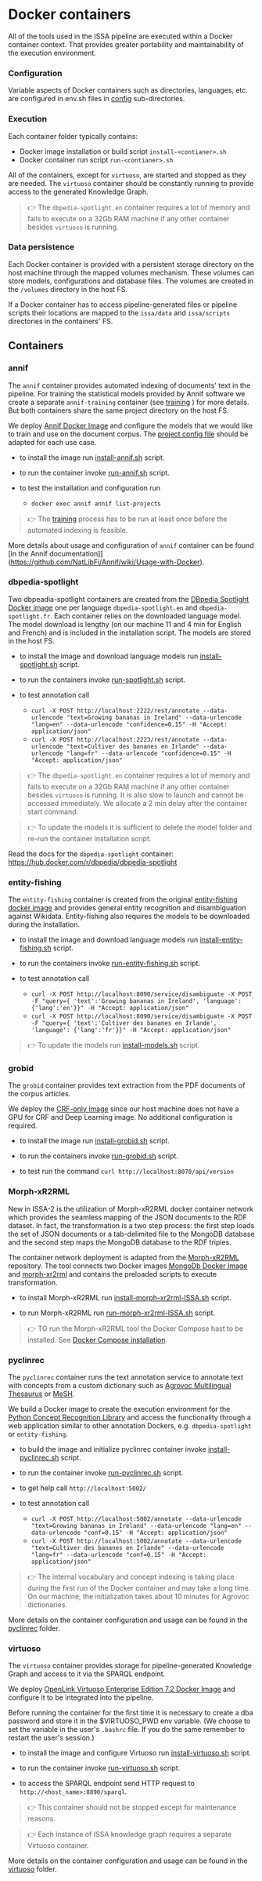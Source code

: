 # Docker containers

All of the tools used in the ISSA pipeline are executed within a Docker container context. That provides greater portability and maintainability of the execution environment.

### Configuration

Variable aspects of Docker containers such as directories, languages, etc. are configured in env.sh files in [config](../../config) sub-directories.

### Execution

Each container folder typically contains:

- Docker image installation or build script `install-<contianer>.sh`
- Docker container run script `run-<contianer>.sh`

All of the containers, except for `virtuoso`, are started and stopped as they are needed. The `virtuoso` container should be constantly running to provide access to the generated Knowledge Graph.

>:point_right:  The `dbpedia-spotlight.en` container requires a lot of memory and fails to execute on a 32Gb RAM machine if any other container besides `virtuoso` is running.

### Data persistence

Each Docker container is provided with a persistent storage directory on the host machine through the mapped volumes mechanism. These volumes can store models, configurations and database files. The volumes are created in the `/volumes` directory in the host FS.

If a Docker container has to access pipeline-generated files or pipeline scripts their locations are mapped to the `issa/data` and `issa/scripts` directories in the containers' FS.

## Containers

### annif

The `annif` container provides automated indexing of documents' text in the pipeline. For training the statistical models provided by Annif software we create a separate `annif-training` container (see [training](../../training) ) for more details. But both containers share the same project directory on the host FS.

We deploy [Annif Docker Image](https://github.com/NatLibFi/Annif/wiki/Usage-with-Docker) and configure the models that we would like to train and use on the document corpus. The [project config file](annif/projects.cfg) should be adapted for each use case.

- to install the image run [install-annif.sh](annif/install-annif.sh) script.

- to run the container invoke [run-annif.sh](annif/run-annif.sh) script.

- to test the installation and configuration run 
  - ```docker exec annif annif list-projects```
 
 >:point_right: The [training](../../training) process has to be run at least once before the automated indexing is feasible.

 More details about usage and configuration of `annif` container can be found [in the Annif documentation]](https://github.com/NatLibFi/Annif/wiki/Usage-with-Docker).

### dbpedia-spotlight
Two dbpeadia-spotlight containers are created from the [DBpedia Spotlight Docker image](https://hub.docker.com/r/dbpedia/dbpedia-spotlight) one per language `dbpedia-spotlight.en` and `dbpedia-spotlight.fr`. Each container relies on the downloaded language model. The model download is lengthy (on our machine 11 and 4 min for English and French) and is included in the installation script. The models are stored in the host FS.

- to install the image and download language models run [install-spotlight.sh](dbpedia-spotlight/install-spotlight.sh) script.

- to run the containers invoke [run-spotlight.sh](dbpedia-spotlight/run-spotlight.sh) script.

- to test annotation call

  - ```curl -X POST http://localhost:2222/rest/annotate --data-urlencode "text=Growing bananas in Ireland" --data-urlencode "lang=en" --data-urlencode "confidence=0.15" -H "Accept: application/json"``` 
  - ```curl -X POST http://localhost:2223/rest/annotate --data-urlencode "text=Cultiver des bananes en Irlande" --data-urlencode "lang=fr" --data-urlencode "confidence=0.15" -H "Accept: application/json"```

>:point_right:  The `dbpedia-spotlight.en` container requires a lot of memory and fails to execute on a 32Gb RAM machine if any other container besides `virtuoso` is running. It is also slow to launch and cannot be accessed immediately. We allocate a 2 min delay after the container start command.

>:point_right: To update the models it is sufficient to delete the model folder and re-run the container installation script.

Read the docs for the `dbpedia-spotlight` container: https://hub.docker.com/r/dbpedia/dbpedia-spotlight

### entity-fishing

The `entity-fishing` container is created from the original [entity-fishing docker image](https://nerd.readthedocs.io/en/latest/docker.html) and provides general entity recognition and disambiguation against Wikidata. Entity-fishing also requires the models to be downloaded during the installation.

- to install the image and download language models run [install-entity-fishing.sh](entity-fishing/install-entity-fishing.sh) script.

- to run the containers invoke [run-entity-fishing.sh](entity-fishing/run-entity-fishing.sh) script. 

- to test annotation call 

  - ```curl -X POST http://localhost:8090/service/disambiguate -X POST -F "query={ 'text':'Growing bananas in Ireland', 'language': {'lang':'en'}}" -H "Accept: application/json"``` 
  - ```curl -X POST http://localhost:8090/service/disambiguate -X POST -F "query={ 'text':'Cultiver des bananes en Irlande', 'language': {'lang':'fr'}}" -H "Accept: application/json"``` 

>:point_right: To update the models run [install-models.sh](entity-fishing/install-models.sh) script. 

### grobid

The `grobid` container provides text extraction from the PDF documents of the corpus articles.

We deploy the [CRF-only image](https://grobid.readthedocs.io/en/latest/Grobid-docker/) since our host machine does not have a GPU for CRF and Deep Learning image. No additional configuration is required.

- to install the image run [install-grobid.sh](grobid/install-grobid.sh) script.

- to run the containers invoke [run-grobid.sh](grobid/run-grobid.sh) script.

- to test run the command `curl http://localhost:8070/api/version`

### Morph-xR2RML

New in ISSA-2 is the utilization of Morph-xR2RML docker container network which provides the seamless mapping of the JSON documents to the RDF dataset. In fact, the transformation is a two step process: the first step loads the set of JSON documents or a tab-delimited file to the MongoDB database and the second step maps the MongoDB database to the RDF triples.

The container network deployment is adapted from the [Morph-xR2RML](https://github.com/frmichel/morph-xr2rml/tree/master/docker) repository. The tool connects two Docker images [MongoDb Docker Image](https://hub.docker.com/_/mongo) and [morph-xr2rml](https://hub.docker.com/r/frmichel/morph-xr2rml) and contains the preloaded scripts to execute transformation.

- to install Morph-xR2RML run [install-morph-xr2rml-ISSA.sh](morph-xr2rml/install-morph-xr2rml-ISSA.sh) script.

- to run Morph-xR2RML run [run-morph-xr2rml-ISSA.sh](morph-xr2rml/run-morph-xr2rml-ISSA.sh) script.

>:point_right: TO run the Morph-xR2RML tool the Docker Compose hast to be installed. See [Docker Compose installation](https://docs.docker.com/compose/install/).

### pyclinrec

The `pyclinrec` container runs the text annotation service to annotate text with concepts from a custom dictionary such as [Agrovoc Multilingual Thesaurus](https://agrovoc.fao.org) or [MeSH](https://www.nlm.nih.gov/mesh/meshhome.html).

We build a Docker image to create the execution environment for the [Python Concept Recognition Library](https://github.com/twktheainur/pyclinrec) and access the functionality through a web application similar to other annotation Dockers, e.g. `dbpedia-spotlight` or `entity-fishing`.

- to build the image and initialize pyclinrec container invoke [install-pyclinrec.sh](pyclinrec/install-pyclinrec.sh) script.

- to run the container invoke [run-pyclinrec.sh](pyclinrec/run-pyclinrec.sh) script.

- to get help call `http://localhost:5002/`

- to test annotation call

  - ```curl -X POST http://localhost:5002/annotate --data-urlencode "text=Growing bananas in Ireland" --data-urlencode "lang=en" --data-urlencode "conf=0.15" -H "Accept: application/json"``` 
  - ```curl -X POST http://localhost:5002/annotate --data-urlencode "text=Cultiver des bananes en Irlande" --data-urlencode "lang=fr" --data-urlencode "conf=0.15" -H "Accept: application/json"```


>:point_right: The internal vocabulary and concept indexing is taking place during the first run of the Docker container and may take a long time. On our machine, the initialization takes about 10 minutes for Agrovoc dictionaries.

More details on the container configuration and usage can be found in the [pyclinrec](pyclinrec/README.md) folder.

### virtuoso

The `virtuoso` container provides storage for pipeline-generated Knowledge Graph and access to it via the SPARQL endpoint.

We deploy [OpenLink Virtuoso Enterprise Edition 7.2 Docker Image](https://hub.docker.com/r/openlink/virtuoso-closedsource-8) and configure it to be integrated into the pipeline. 

Before running the container for the first time it is necessary to create a dba password and store it in the $VIRTUOSO_PWD env variable. (We choose to set the variable in the user's `.bashrc` file. If you do the same remember to restart the user's session.)

- to install the image and configure Virtuoso run [install-virtuoso.sh](vistuoso/install-virtuoso.sh) script.

- to run the container invoke [run-virtuoso.sh](vistuoso/install-virtuoso.sh) script.

- to access the SPARQL endpoint send HTTP request to `http://<host_name>:8890/sparql`.

>:point_right: This container should not be stopped except for maintenance reasons.

>:point_right: Each instance of ISSA knowledge graph requires a separate Virtuoso container.

More details on the container configuration and usage can be found in the [virtuoso](virtuoso/README.md) folder.